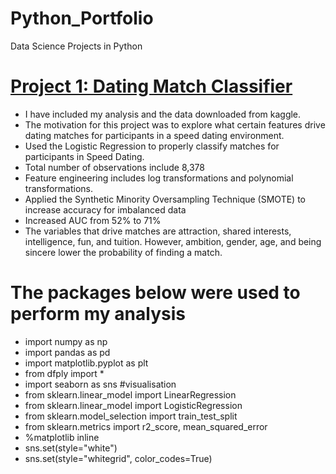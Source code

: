 # Python_Portfolio
Data Science Projects in Python

# [Project 1: Dating Match Classifier](https://github.com/rudymeza54/Python_Portfolio/blob/master/Dating_Classifier_Code.ipynb)
* I have included my analysis and the data downloaded from kaggle.
* The motivation for this project was to explore what certain features drive dating matches for participants in a speed dating environment.
* Used the Logistic Regression to properly classify matches for participants in Speed Dating.
* Total number of observations include 8,378
* Feature engineering includes log transformations and polynomial transformations.
* Applied the Synthetic Minority Oversampling Technique (SMOTE) to increase accuracy for imbalanced data
* Increased AUC from 52% to 71%
* The variables that drive matches are attraction, shared interests, intelligence, fun, and tuition. However, ambition, gender, age, and being sincere lower the probability of finding a match.

# The packages below were used to perform my analysis
* import numpy as np
* import pandas as pd
* import matplotlib.pyplot as plt
* from dfply import *
* import seaborn as sns #visualisation
* from sklearn.linear_model import LinearRegression
* from sklearn.linear_model import LogisticRegression
* from sklearn.model_selection import train_test_split
* from sklearn.metrics import r2_score, mean_squared_error
* %matplotlib inline
* sns.set(style="white")
* sns.set(style="whitegrid", color_codes=True)
